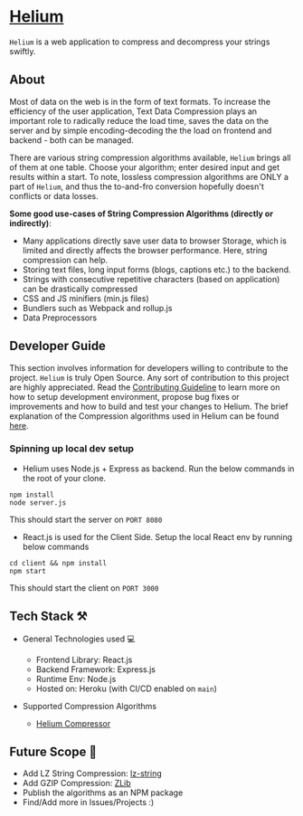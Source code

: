 # [Helium](https://helium-compressor.herokuapp.com/)

`Helium` is a web application to compress and decompress your strings swiftly.

## About

Most of data on the web is in the form of text formats. To increase the efficiency of the user application, Text Data Compression plays an important role to radically reduce the load time, saves the data on the server and by simple encoding-decoding the the load on frontend and backend - both can be managed.

There are various string compression algorithms available, `Helium` brings all of them at one table. Choose your algorithm; enter desired input and get results within a start.
To note, lossless compression algorithms are ONLY a part of `Helium`, and thus the to-and-fro conversion hopefully doesn't conflicts or data losses.

**Some good use-cases of String Compression Algorithms (directly or indirectly)**:
- Many applications directly save user data to browser Storage, which is limited and directly affects the browser performance. Here, string compression can help.
- Storing text files, long input forms (blogs, captions etc.) to the backend.
- Strings with consecutive repetitive characters (based on application) can be drastically compressed
- CSS and JS minifiers (min.js files)
- Bundlers such as Webpack and rollup.js 
- Data Preprocessors

## Developer Guide

This section involves information for developers willing to contribute to the project. `Helium` is truly Open Source. Any sort of contribution to this project are highly appreciated. Read the [Contributing Guideline](./CONTRIBUTING.md) to learn more on how to setup development environment, propose bug fixes or improvements and how to build and test your changes to Helium. The brief explanation of the Compression algorithms used in Helium can be found [here](./ALGORITHM.md). 

### Spinning up local dev setup

- Helium uses Node.js + Express as backend. Run the below commands in the root of your clone.
```
npm install
node server.js
```
This should start the server on `PORT 8080`

- React.js is used for the Client Side. Setup the local React env by running below commands

```
cd client && npm install
npm start
```
This should start the client on `PORT 3000`

## Tech Stack ⚒

* General Technologies used 💻
  - Frontend Library: React.js
  - Backend Framework: Express.js
  - Runtime Env: Node.js
  - Hosted on: Heroku (with CI/CD enabled on `main`) 

* Supported Compression Algorithms
  - [Helium Compressor](https://github.com/sohamsshah/helium-compressor/blob/main/utils/compressors/heliumCompressor.js)

## Future Scope 🚀

- Add LZ String Compression: [lz-string](https://github.com/pieroxy/lz-string)
- Add GZIP Compression: [ZLib](https://github.com/madler/zlib)
- Publish the algorithms as an NPM package
- Find/Add more in Issues/Projects :) 
